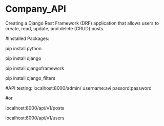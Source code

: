 # Company_API
Creating a Django Rest Framework (DRF) application that allows users to create, read, update, and delete (CRUD) posts.

#Installed Packages:

pip install python

pip install django

pip install djangoframework


pip install django_filters

#API testing: localhost:8000/admin/
username:avi
passord:password

#or

localhost:8000/api/v1/posts

localhost:8000/api/v1/users
